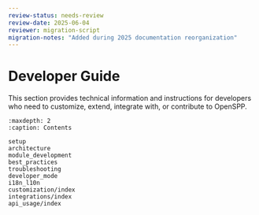 ```yaml
---
review-status: needs-review
review-date: 2025-06-04
reviewer: migration-script
migration-notes: "Added during 2025 documentation reorganization"
---
```


# Developer Guide

This section provides technical information and instructions for developers who need to customize, extend, integrate with, or contribute to OpenSPP.

```{toctree}
:maxdepth: 2
:caption: Contents

setup
architecture
module_development
best_practices
troubleshooting
developer_mode
i18n_l10n
customization/index
integrations/index
api_usage/index
```
